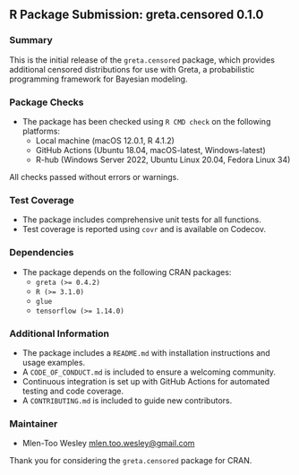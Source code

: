 ## R Package Submission: greta.censored 0.1.0

### Summary

This is the initial release of the `greta.censored` package, which provides additional censored distributions for use with Greta, a probabilistic programming framework for Bayesian modeling.

### Package Checks

- The package has been checked using `R CMD check` on the following platforms:
  - Local machine (macOS 12.0.1, R 4.1.2)
  - GitHub Actions (Ubuntu 18.04, macOS-latest, Windows-latest)
  - R-hub (Windows Server 2022, Ubuntu Linux 20.04, Fedora Linux 34)

All checks passed without errors or warnings.

### Test Coverage

- The package includes comprehensive unit tests for all functions.
- Test coverage is reported using `covr` and is available on Codecov.

### Dependencies

- The package depends on the following CRAN packages:
  - `greta (>= 0.4.2)`
  - `R (>= 3.1.0)`
  - `glue`
  - `tensorflow (>= 1.14.0)`

### Additional Information

- The package includes a `README.md` with installation instructions and usage examples.
- A `CODE_OF_CONDUCT.md` is included to ensure a welcoming community.
- Continuous integration is set up with GitHub Actions for automated testing and code coverage.
- A `CONTRIBUTING.md` is included to guide new contributors.

### Maintainer

- Mlen-Too Wesley <mlen.too.wesley@gmail.com>

Thank you for considering the `greta.censored` package for CRAN.
